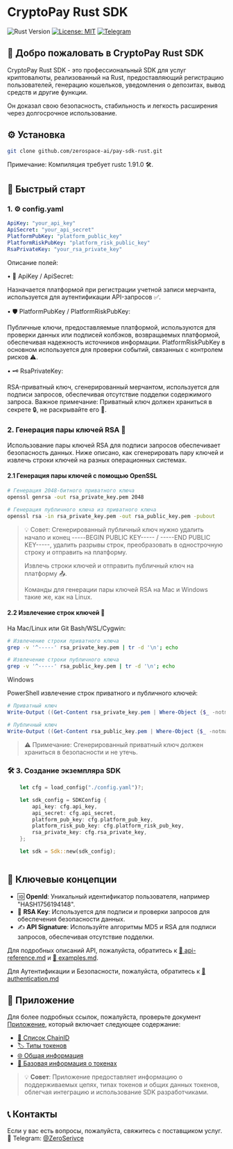 # CryptoPay Rust SDK

![Rust Version](https://img.shields.io/badge/rust-1.91+-blue.svg)
[![License: MIT](https://img.shields.io/badge/License-MIT-yellow.svg)](https://opensource.org/licenses/MIT)
[![Telegram](https://img.shields.io/badge/chat-Telegram-blue?logo=telegram)](https://t.me/ZeroSerivce)

## 🌟 Добро пожаловать в CryptoPay Rust SDK

CryptoPay Rust SDK - это профессиональный SDK для услуг криптовалюты, реализованный на Rust, предоставляющий регистрацию пользователей, генерацию кошельков, уведомления о депозитах, вывод средств и другие функции.

Он доказал свою безопасность, стабильность и легкость расширения через долгосрочное использование.

## ⚙️ Установка

```bash
git clone github.com/zerospace-ai/pay-sdk-rust.git
```

Примечание: Компиляция требует rustc 1.91.0 🛠️.
## 🚀 Быстрый старт
### 1. ⚙️ config.yaml

```yaml
ApiKey: "your_api_key"
ApiSecret: "your_api_secret"
PlatformPubKey: "platform_public_key"
PlatformRiskPubKey: "platform_risk_public_key"
RsaPrivateKey: "your_rsa_private_key"
```

Описание полей:

• 🔑 ApiKey / ApiSecret:

Назначается платформой при регистрации учетной записи мерчанта, используется для аутентификации API-запросов ✅.

• 🛡️ PlatformPubKey / PlatformRiskPubKey:

Публичные ключи, предоставляемые платформой, используются для проверки данных или подписей колбэков, возвращаемых платформой, обеспечивая надежность источников информации. PlatformRiskPubKey в основном используется для проверки событий, связанных с контролем рисков ⚠️.

• 🗝️ RsaPrivateKey:

RSA-приватный ключ, сгенерированный мерчантом, используется для подписи запросов, обеспечивая отсутствие подделки содержимого запроса. Важное примечание: Приватный ключ должен храниться в секрете 🔒, не раскрывайте его 🚫.

### 2. Генерация пары ключей RSA 🔐

Использование пары ключей RSA для подписи запросов обеспечивает безопасность данных. Ниже описано, как сгенерировать пару ключей и извлечь строки ключей на разных операционных системах.

#### 2.1 Генерация пары ключей с помощью OpenSSL

```bash
# Генерация 2048-битного приватного ключа
openssl genrsa -out rsa_private_key.pem 2048

# Генерация публичного ключа из приватного ключа
openssl rsa -in rsa_private_key.pem -out rsa_public_key.pem -pubout
```

> 💡 Совет: Сгенерированный публичный ключ нужно удалить начало и конец -----BEGIN PUBLIC KEY----- / -----END PUBLIC KEY-----, удалить разрывы строк, преобразовать в однострочную строку и отправить на платформу.
> 
> Извлечь строки ключей и отправить публичный ключ на платформу 📤.
>
>Команды для генерации пары ключей RSA на Mac и Windows такие же, как на Linux.

#### 2.2 Извлечение строк ключей 🔑

На Mac/Linux или Git Bash/WSL/Cygwin:

```bash
# Извлечение строки приватного ключа
grep -v '^-----' rsa_private_key.pem | tr -d '\n'; echo

# Извлечение строки публичного ключа
grep -v '^-----' rsa_public_key.pem | tr -d '\n'; echo
```

Windows

PowerShell извлечение строк приватного и публичного ключей:

```powershell
# Приватный ключ
Write-Output ((Get-Content rsa_private_key.pem | Where-Object {$_ -notmatch "^-----"}) -join "")

# Публичный ключ
Write-Output ((Get-Content rsa_public_key.pem | Where-Object {$_ -notmatch "^-----"}) -join "")
```

> ⚠️ Примечание: Сгенерированный приватный ключ должен храниться в безопасности и не утечь.


### 🛠️ 3. Создание экземпляра SDK

```rust
    let cfg = load_config("./config.yaml")?;

    let sdk_config = SDKConfig {
        api_key: cfg.api_key,
        api_secret: cfg.api_secret,
        platform_pub_key: cfg.platform_pub_key,
        platform_risk_pub_key: cfg.platform_risk_pub_key,
        rsa_private_key: cfg.rsa_private_key,
    };

    let sdk = Sdk::new(sdk_config);
    
```

## 🔑 Ключевые концепции

- 🆔 **OpenId**: Уникальный идентификатор пользователя, например "HASH1756194148".
- 🔐 **RSA Key**: Используется для подписи и проверки запросов для обеспечения безопасности данных.
- ✍️ **API Signature**: Используйте алгоритмы MD5 и RSA для подписи запросов, обеспечивая отсутствие подделки.

Для подробных описаний API, пожалуйста, обратитесь к [🧩 api-reference.md](./api-reference.md) и [🧩 examples.md](./examples.md).

Для Аутентификации и Безопасности, пожалуйста, обратитесь к [🧩 authentication.md](./authentication.md)

## 📎 Приложение

Для более подробных ссылок, пожалуйста, проверьте документ [Приложение](./appendix.md), который включает следующее содержание:

- [🧩 Список ChainID](./appendix.md#-список-chainid)
- [🏷️ Типы токенов](./appendix.md#-тип-токена)
- [🌐 Общая информация](./appendix.md#-общая-информация)
- [🔰 Базовая информация о токенах](./appendix.md#-базовая-информация-о-токене)

> 💡 **Совет**: Приложение предоставляет информацию о поддерживаемых цепях, типах токенов и общих данных токенов, облегчая интеграцию и использование SDK разработчиками.

## 📞 Контакты

Если у вас есть вопросы, пожалуйста, свяжитесь с поставщиком услуг.  
💬 Telegram: [@ZeroSerivce](https://t.me/ZeroSerivce)